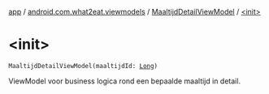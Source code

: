 [app](../../index.md) / [android.com.what2eat.viewmodels](../index.md) / [MaaltijdDetailViewModel](index.md) / [&lt;init&gt;](./-init-.md)

# &lt;init&gt;

`MaaltijdDetailViewModel(maaltijdId: `[`Long`](https://kotlinlang.org/api/latest/jvm/stdlib/kotlin/-long/index.html)`)`

ViewModel voor business logica rond een bepaalde maaltijd in detail.

